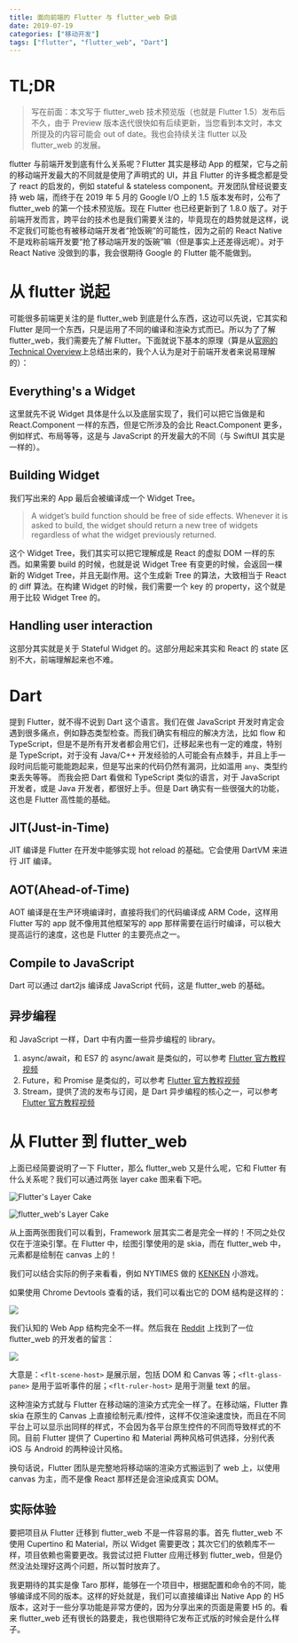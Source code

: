 ```yaml
---
title: 面向前端的 Flutter 与 flutter_web 杂谈
date: 2019-07-19
categories: ["移动开发"]
tags: ["flutter", "flutter_web", "Dart"]
---
```


# TL;DR

> 写在前面：本文写于 flutter_web 技术预览版（也就是 Flutter 1.5）发布后不久，由于 Preview 版本迭代很快如有后续更新，当您看到本文时，本文所提及的内容可能会 out of date。我也会持续关注 flutter 以及 flutter_web 的发展。

flutter 与前端开发到底有什么关系呢？Flutter 其实是移动 App 的框架，它与之前的移动端开发最大的不同就是使用了声明式的 UI，并且 Flutter 的许多概念都是受了 react 的启发的，例如 stateful & stateless component。开发团队曾经说要支持 web 端，而终于在 2019 年 5 月的 Google I/O 上的 1.5 版本发布时，公布了 flutter_web 的第一个技术预览版。现在 Flutter 也已经更新到了 1.8.0 版了。对于前端开发而言，跨平台的技术也是我们需要关注的，毕竟现在的趋势就是这样，说不定我们可能也有被移动端开发者“抢饭碗”的可能性，因为之前的 React Native 不是戏称前端开发要“抢了移动端开发的饭碗”嘛（但是事实上还差得远呢）。对于 React Native 没做到的事，我会很期待 Google 的 Flutter 能不能做到。

# 从 flutter 说起

可能很多前端更关注的是 flutter_web 到底是什么东西，这边可以先说，它其实和 Flutter 是同一个东西，只是运用了不同的编译和渲染方式而已。所以为了了解 flutter_web，我们需要先了解 Flutter。下面就说下基本的原理（算是从[官网的 Technical Overview](https://flutter.dev/docs/resources/technical-overview)上总结出来的，我个人认为是对于前端开发者来说易理解的）：

## Everything's a Widget

这里就先不说 Widget 具体是什么以及底层实现了，我们可以把它当做是和 React.Component 一样的东西，但是它所涉及的会比 React.Component 更多，例如样式、布局等等，这是与 JavaScript 的开发最大的不同（与 SwiftUI 其实是一样的）。

## Building Widget

我们写出来的 App 最后会被编译成一个 Widget Tree。

> A widget’s build function should be free of side effects. Whenever it is asked to build, the widget should return a new tree of widgets regardless of what the widget previously returned.

这个 Widget Tree，我们其实可以把它理解成是 React 的虚拟 DOM 一样的东西。如果需要 build 的时候，也就是说 Widget Tree 有变更的时候，会返回一棵新的 Widget Tree，并且无副作用。这个生成新 Tree 的算法，大致相当于 React 的 diff 算法。在构建 Widget 的时候，我们需要一个 key 的 property，这个就是用于比较 Widget Tree 的。

## Handling user interaction

这部分其实就是关于 Stateful Widget 的。这部分用起来其实和 React 的 state 区别不大，前端理解起来也不难。

# Dart

提到 Flutter，就不得不说到 Dart 这个语言。我们在做 JavaScript 开发时肯定会遇到很多痛点，例如静态类型检查。而我们确实有相应的解决方法，比如 flow 和 TypeScript，但是不是所有开发者都会用它们，迁移起来也有一定的难度，特别是 TypeScript，对于没有 Java/C++ 开发经验的人可能会有点棘手，并且上手一段时间后能可能能跑起来，但是写出来的代码仍然有漏洞，比如滥用 `any`、类型约束丢失等等。
而我会把 Dart 看做和 TypeScript 类似的语言，对于 JavaScript 开发者，或是 Java 开发者，都很好上手。但是 Dart 确实有一些很强大的功能，这也是 Flutter 高性能的基础。

## JIT(Just-in-Time)

JIT 编译是 Flutter 在开发中能够实现 hot reload 的基础。它会使用 DartVM 来进行 JIT 编译。

## AOT(Ahead-of-Time)

AOT 编译是在生产环境编译时，直接将我们的代码编译成 ARM Code，这样用 Flutter 写的 app 就不像用其他框架写的 app 那样需要在运行时编译，可以极大提高运行的速度，这也是 Flutter 的主要亮点之一。

## Compile to JavaScript

Dart 可以通过 dart2js 编译成 JavaScript 代码，这是 flutter_web 的基础。

## 异步编程

和 JavaScript 一样，Dart 中有内置一些异步编程的 library。

1. async/await，和 ES7 的 async/await 是类似的，可以参考 [Flutter 官方教程视频](https://www.youtube.com/watch?v=SmTCmDMi4BY)
2. Future，和 Promise 是类似的，可以参考 [Flutter 官方教程视频](https://www.youtube.com/watch?v=OTS-ap9_aXc)
3. Stream，提供了流的发布与订阅，是 Dart 异步编程的核心之一，可以参考 [Flutter 官方教程视频](https://www.youtube.com/watch?v=nQBpOIHE4eE)

# 从 Flutter 到 flutter_web

上面已经简要说明了一下 Flutter，那么 flutter_web 又是什么呢，它和 Flutter 有什么关系呢？我们可以通过两张 layer cake 图来看下吧。

![Flutter's Layer Cake](/images/flutter-tittle-tattle/flutter-layer-cake.png)

![flutter_web's Layer Cake](/images/flutter-tittle-tattle/flutter_web-layer-cake.png)

从上面两张图我们可以看到，Framework 层其实二者是完全一样的！不同之处仅仅在于渲染引擎。在 Flutter 中，绘图引擎使用的是 skia，而在 flutter_web 中，元素都是绘制在 canvas 上的！

我们可以结合实际的例子来看看，例如 NYTIMES 做的 [KENKEN](https://www.nytimes.com/games/prototype/kenken#/) 小游戏。

如果使用 Chrome Devtools 查看的话，我们可以看出它的 DOM 结构是这样的：

![](/images/flutter-tittle-tattle/kenken-1.png)

我们认知的 Web App 结构完全不一样。然后我在 [Reddit](https://www.reddit.com/r/FlutterDev/comments/blvrou/flutter_for_web_preview_goes_public/) 上找到了一位 flutter_web 的开发者的留言：

![](/images/flutter-tittle-tattle/kenken-2.png)

大意是：`<flt-scene-host>` 是展示层，包括 DOM 和 Canvas 等；`<flt-glass-pane>` 是用于监听事件的层；`<flt-ruler-host>` 是用于测量 text 的层。

这种渲染方式就与 Flutter 在移动端的渲染方式完全一样了。在移动端，Flutter 靠 skia 在原生的 Canvas 上直接绘制元素/控件，这样不仅渲染速度快，而且在不同平台上可以显示出同样的样式，不会因为各平台原生控件的不同而导致样式的不同。目前 Flutter 提供了 Cupertino 和 Material 两种风格可供选择，分别代表 iOS 与 Android 的两种设计风格。

换句话说，Flutter 团队是完整地将移动端的渲染方式搬运到了 web 上，以使用 canvas 为主，而不是像 React 那样还是会渲染成真实 DOM。

## 实际体验

要把项目从 Flutter 迁移到 flutter_web 不是一件容易的事。首先 flutter_web 不使用 Cupertino 和 Material，所以 Widget 需要更改；其次它们的依赖库不一样，项目依赖也需要更改。我尝试过把 Flutter 应用迁移到 flutter_web，但是仍然没法处理好这两个问题，所以暂时放弃了。

我更期待的其实是像 Taro 那样，能够在一个项目中，根据配置和命令的不同，能够编译成不同的版本。这样的好处就是，我们可以直接编译出 Native App 的 H5 版本，这对于一些分享功能是非常方便的，因为分享出来的页面是需要 H5 的。看来 flutter_web 还有很长的路要走，我也很期待它发布正式版的时候会是什么样子。
